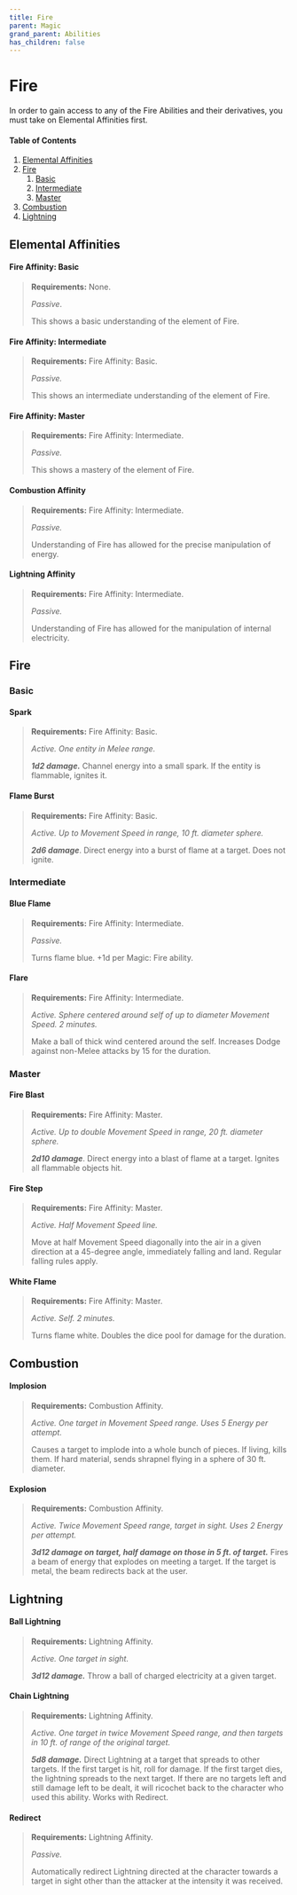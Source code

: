 ```yaml
---
title: Fire
parent: Magic
grand_parent: Abilities
has_children: false
---
```


# Fire

In order to gain access to any of the Fire Abilities and their derivatives, you must take on Elemental Affinities first.

#### Table of Contents
1. [Elemental Affinities](#elemental-affinities)
2. [Fire](#fire-1)
    1. [Basic](#basic)
    2. [Intermediate](#intermediate)
    3. [Master](#master)
3. [Combustion](#combustion)
4. [Lightning](#lightning)

## Elemental Affinities

#### **Fire Affinity: Basic**
> **Requirements:** None.
> 
> *Passive*.
>
> This shows a basic understanding of the element of Fire.

#### **Fire Affinity: Intermediate**
> **Requirements:** Fire Affinity: Basic.
>
> *Passive.*
>
> This shows an intermediate understanding of the element of Fire.

#### **Fire Affinity: Master**
> **Requirements:** Fire Affinity: Intermediate.
>
> *Passive.*
>
> This shows a mastery of the element of Fire.

#### **Combustion Affinity**
> **Requirements:** Fire Affinity: Intermediate.
>
> *Passive.*
>
> Understanding of Fire has allowed for the precise manipulation of energy.

#### **Lightning Affinity**
> **Requirements:** Fire Affinity: Intermediate.
>
> *Passive.*
>
> Understanding of Fire has allowed for the manipulation of internal electricity.

## Fire

### Basic

#### Spark
> **Requirements:** Fire Affinity: Basic.
>
> *Active. One entity in Melee range.*
>
> ***1d2 damage.*** Channel energy into a small spark. If the entity is flammable, ignites it.

#### Flame Burst
> **Requirements:** Fire Affinity: Basic.
>
> *Active. Up to Movement Speed in range, 10 ft. diameter sphere.*
>
> ***2d6 damage***. Direct energy into a burst of flame at a target. Does not ignite.

### Intermediate

#### Blue Flame
> **Requirements:** Fire Affinity: Intermediate.
>
> *Passive.*
>
> Turns flame blue. +1d per Magic: Fire ability.

#### Flare
> **Requirements:** Fire Affinity: Intermediate.
>
> *Active. Sphere centered around self of up to diameter Movement Speed. 2 minutes.*
>
> Make a ball of thick wind centered around the self. Increases Dodge against non-Melee attacks by 15 for the duration.

### Master

#### Fire Blast
> **Requirements:** Fire Affinity: Master.
>
> *Active. Up to double Movement Speed in range, 20 ft. diameter sphere.*
>
> ***2d10 damage***. Direct energy into a blast of flame at a target. Ignites all flammable objects hit.

#### Fire Step
> **Requirements:** Fire Affinity: Master.
>
> *Active. Half Movement Speed line.*
>
> Move at half Movement Speed diagonally into the air in a given direction at a 45-degree angle, immediately falling and land. Regular falling rules apply.

#### White Flame
> **Requirements:** Fire Affinity: Master.
>
> *Active. Self. 2 minutes.*
>
> Turns flame white. Doubles the dice pool for damage for the duration.

## Combustion

#### Implosion

> **Requirements:** Combustion Affinity.
>
> *Active. One target in Movement Speed range. Uses 5 Energy per attempt.*
>
> Causes a target to implode into a whole bunch of pieces. If living, kills them. If hard material, sends shrapnel flying in a sphere of 30 ft. diameter.

#### Explosion

> **Requirements:** Combustion Affinity.
>
> *Active. Twice Movement Speed range, target in sight. Uses 2 Energy per attempt.*
>
> ***3d12 damage on target, half damage on those in 5 ft. of target.*** Fires a beam of energy that explodes on meeting a target. If the target is metal, the beam redirects back at the user.

## Lightning

#### Ball Lightning
> **Requirements:** Lightning Affinity.
>
> *Active. One target in sight.*
>
> ***3d12 damage.*** Throw a ball of charged electricity at a given target.

#### Chain Lightning
> **Requirements:** Lightning Affinity.
>
> *Active. One target in twice Movement Speed range, and then targets in 10 ft. of range of the original target.*
>
> ***5d8 damage.*** Direct Lightning at a target that spreads to other targets. If the first target is hit, roll for damage. If the first target dies, the lightning spreads to the next target. If there are no targets left and still damage left to be dealt, it will ricochet back to the character who used this ability. Works with Redirect.

#### Redirect
> **Requirements:** Lightning Affinity.
>
> *Passive.*
>
> Automatically redirect Lightning directed at the character towards a target in sight other than the attacker at the intensity it was received.

